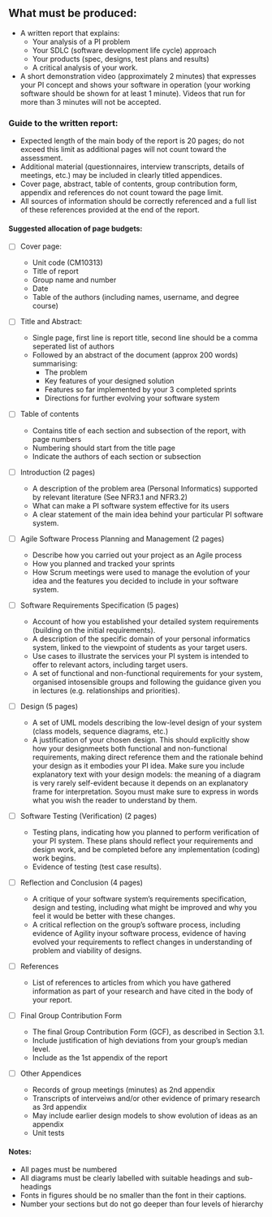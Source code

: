 ## What must be produced:
  - A written report that explains:
    -  Your analysis of a PI problem
    -  Your SDLC (software development life cycle) approach 
    -  Your products (spec, designs, test plans and results)
    -  A critical analysis of your work. 
  - A short demonstration video (approximately 2 minutes) that expresses your PI concept and shows your software in operation
(your working software should be shown for at least 1 minute). Videos that run for more than 3 minutes will not be
accepted. 

### Guide to the written report:

  - Expected length of the main body of the report is 20 pages; do not exceed this limit as
additional pages will not count toward the assessment. 
  - Additional material (questionnaires, interview transcripts, details of meetings, etc.) may be included in clearly
titled appendices. 
  - Cover page, abstract, table of contents, group contribution form, appendix and references do not count toward the page limit.
  - All sources of information should be correctly referenced and a full list of these references provided at the end of the report.

#### Suggested allocation of page budgets:

  - [ ] Cover page:
    - Unit code (CM10313)
    - Title of report
    - Group name and number
    - Date
    - Table of the authors (including names, username, and degree course)
 
  - [ ] Title and Abstract:
    - Single page, first line is report title, second line should be a comma seperated list of authors
    - Followed by an abstract of the document (approx 200 words) summarising:
      - The problem
      - Key features of your designed solution
      - Features so far implemented by your 3 completed sprints
      - Directions for further evolving your software system  

  - [ ] Table of contents
    - Contains title of each section and subsection of the report, with page numbers
    - Numbering should start from the title page
    - Indicate the authors of each section or subsection
  
  - [ ] Introduction (2 pages)
    - A description of the problem area (Personal Informatics) supported by relevant literature (See
NFR3.1 and NFR3.2)
    - What can make a PI software system effective for its users
    - A clear statement of the main idea behind your particular PI software system. 

  - [ ] Agile Software Process Planning and Management (2 pages)
    - Describe how you carried out your project as an Agile process
    - How you planned and tracked your sprints
    - How Scrum meetings were used to manage the evolution of your idea and the features you decided to include in your software system.

  - [ ] Software Requirements Specification (5 pages)
    - Account of how you established your detailed system requirements (building on the initial requirements).
    - A description of the specific domain of your personal informatics system, linked to the viewpoint of students as your target users.
    - Use cases to illustrate the services your PI system is intended to offer to relevant actors, including target users.
     - A set of functional and non-functional requirements for your system, organised intosensible groups and following the guidance given you in lectures (e.g. relationships and priorities).

  - [ ] Design (5 pages)
    - A set of UML models describing the low-level design of your system (class models,
sequence diagrams, etc.)
    - A justification of your chosen design. This should explicitly show how your designmeets both functional and non-functional requirements, making direct reference
them and the rationale behind your design as it embodies your PI idea. Make sure you include explanatory text with your design models: the meaning of a diagram
is very rarely self-evident because it depends on an explanatory frame for interpretation. Soyou must make sure to express in words what you wish the reader to understand by them.

  - [ ] Software Testing (Verification) (2 pages)
    - Testing plans, indicating how you planned to perform verification of your PI system. These plans should reflect your requirements and design work, and be completed before any implementation (coding) work begins.
    - Evidence of testing (test case results).

  - [ ] Reflection and Conclusion (4 pages)
    - A critique of your software system’s requirements specification, design and testing, including what might be improved and why you feel it would be better with these changes.
    - A critical reflection on the group’s software process, including evidence of Agility inyour software process, evidence of having evolved your requirements to reflect changes in understanding of problem and viability of designs. 

  - [ ] References
    - List of references to articles from which you have gathered information as part of your research and have cited in the body of your report.

  - [ ] Final Group Contribution Form
    - The final Group Contribution Form (GCF), as described in Section 3.1.
    - Include justification of high deviations from your group’s median level. 
    - Include as the 1st appendix of the report
 
  - [ ] Other Appendices
    - Records of group meetings (minutes) as 2nd appendix
    - Transcripts of interveiws and/or other evidence of primary research as 3rd appendix
    - May include earlier design models to show evolution of ideas as an appendix
    - Unit tests

#### Notes:
  - All pages must be numbered
  - All diagrams must be clearly labelled with suitable headings and sub-headings 
  - Fonts in figures should be no smaller than the font in their captions. 
  - Number your sections but do not go deeper than four levels of hierarchy

